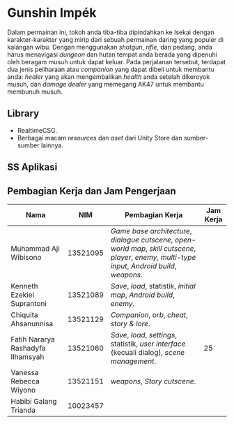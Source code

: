 # Gunshin Impék

Dalam permainan ini, tokoh anda tiba-tiba dipindahkan ke Isekai dengan karakter-karakter yang mirip dari sebuah permainan daring yang populer di kalangan wibu. Dengan menggunakan _shotgun_, _rifle_, dan pedang, anda harus menavigasi _dungeon_ dan hutan tempat anda berada yang dipenuhi oleh beragam musuh untuk dapat keluar. Pada perjalanan tersebut, terdapat dua jenis peliharaan atau _companion_ yang dapat dibeli untuk membantu anda: _healer_ yang akan mengembalikan _health_ anda setelah dikeroyok musuh, dan _damage dealer_ yang memegang AK47 untuk membantu membunuh musuh.

## Library

- RealtimeCSG.
- Berbagai macam _resources_ dan _aset_ dari Unity Store dan sumber-sumber lainnya.

## SS Aplikasi

## Pembagian Kerja dan Jam Pengerjaan

| Nama                              | NIM      | Pembagian Kerja                                                                                                                                       | Jam Kerja |
| --------------------------------- | -------- | ----------------------------------------------------------------------------------------------------------------------------------------------------- | --------- |
| Muhammad Aji Wibisono             | 13521095 | _Game base architecture_, _dialogue cutscene_, _open-world map_, _skill cutscene_, _player_, _enemy_, _multi-type input_, _Android build_, _weapons_. |
| Kenneth Ezekiel Suprantoni        | 13521089 | _Save_, _load_, statistik, _initial map_, _Android build_, _enemy_.                                                                                   |
| Chiquita Ahsanunnisa              | 13521129 | _Companion_, _orb_, _cheat_, _story & lore_.                                                                                                          |
| Fatih Nararya Rashadyfa Ilhamsyah | 13521060 | _Save_, _load_, _settings_, statistik, _user interface_ (kecuali dialog), _scene management_.                                                         | 25        |
| Vanessa Rebecca Wiyono            | 13521151 | _weapons_, _Story cutscene_.                                                                                                                                     |
| Habibi Galang Trianda             | 10023457 |                                                                                                                                                       |
